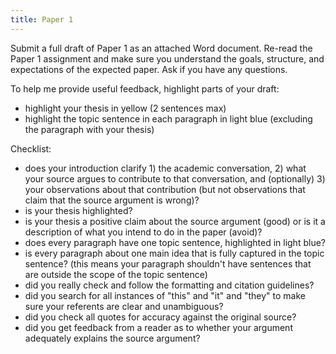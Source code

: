 ```yaml
---
title: Paper 1
---
```


Submit a full draft of Paper 1 as an attached Word document. Re-read the Paper 1 assignment and make sure you understand the goals, structure, and expectations of the expected paper. Ask if you have any questions.

To help me provide useful feedback, highlight parts of your draft:

- highlight your thesis in yellow (2 sentences max)
- highlight the topic sentence in each paragraph in light blue (excluding the paragraph with your thesis)

Checklist:

- does your introduction clarify 1) the academic conversation, 2) what your source argues to contribute to that conversation, and (optionally) 3) your observations about that contribution (but not observations that claim that the source argument is wrong)?
- is your thesis highlighted?
- is your thesis a positive claim about the source argument (good) or is it a description of what you intend to do in the paper (avoid)?
- does every paragraph have one topic sentence, highlighted in light blue?
- is every paragraph about one main idea that is fully captured in the topic sentence? (this means your paragraph shouldn't have sentences that are outside the scope of the topic sentence)
- did you really check and follow the formatting and citation guidelines?
- did you search for all instances of "this" and "it" and "they" to make sure your referents are clear and unambiguous?
- did you check all quotes for accuracy against the original source?
- did you get feedback from a reader as to whether your argument adequately explains the source argument?

